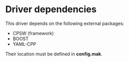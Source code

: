 # Driver dependencies

This driver depends on the following external packages:
- CPSW (framework)
- BOOST
- YAML-CPP

Their location must be defined in **config.mak**.
